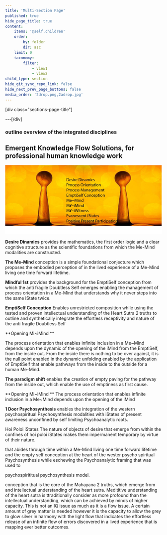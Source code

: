 ```yaml
---
title: 'Multi-Section Page'
published: true
hide_page_title: true
content:
    items: '@self.children'
    order:
        by: folder
        dir: asc
    limit: 0
    taxonomy:
        filter:
            - view1
            - view2
child_type: section
hide_git_sync_repo_link: false
hide_next_prev_page_buttons: false
media_order: '2drop.png,2adrop.jpg'
---
```


[div class="sections-page-title"]

---[/div]

### outline overview of the integrated disciplines
## Emergent Knowledge Flow Solutions, for professional human knowledge work
![](2adrop.jpg)



**Desire Dinamics** provides the mathematics, the first order logic and a clear cognitive structure as the scientific foundations from which the Me-Mind modalities are constructed.

**The Me-Mind** conception is a simple foundational conjecture which proposes the embodied perception of in the lived experience of a Me-Mind living one time forward lifetime.

**Mindful 1st** provides the background for the EmptiSelf conception from which the anti fragile Doubtless Self emerges enabling the management of process orientation in a Me-Mind that understands why it never steps into the same iState twice.

**EmptiSelf Conception** Enables unrestricted composition while using the tested and proven intellectual understanding of the Heart Sutra 2 truths to outline and synthetically integrate the effortless receptivity and nature of the anti fragile Doubtless Self

**Opening Mi~iMind **

The process orientation that enables infinite inclusion in a Me~Mind depends upon the dynamic of the opening of the iMind from the EmptiSelf, from the inside out. From the inside there is nothing to be over against, it is the null point enabled in the dynamic unfolding enabled by the application of EmptiSelf that enable pathways from the inside to the outside for a human Me-Mind. 

**The paradigm shift** enables the creation of empty paving for the pathway from the inside out, which enable the use of emptiness as first cause. 

**Opening Mi~iMind **  The process orientation that enables infinite inclusion in a Me~Mind depends upon the opening of the iMind

**1 Door Psychosynthesis** enables the integration of the western psychospiritual Psychosynthesis modalities with iStates of present awareness unconfined by self limiting Psychoanalytic roots.

Hoi Poloi iStates The nature of objects of desire that emerge from within the confines of hoi poloi iStates makes them impermanent temporary by virtue of their nature. 

that abides through time within a Me-Mind living one time forward lifetime and the empty self conception at the heart of the wester psycho spiritual Psychosynthesis while eschewing the Psychoanalytic framing that was used to

psychospirititual psychosynthesis model.


conception that is the core of the Mahayana 2 truths, which emerge from and intellectual understanding of the heart sutra. Medititive understanding of the heart sutra is ttraditionally consider as more profound than the intellectual understanding, which can be achieved by minds of higher capacity. This is not an IQ issue as much as it is a flow issue. A certain amount of grey matter is needed however it is the capacity to allow the grey to glow silver in harmony with the light flow that indicates the effortless release of an infinite flow of errors discovered in a lived experience that is mapping ever better outcomes.    










